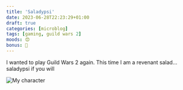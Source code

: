 ```yaml
---
title: 'Saladypsi'
date: 2023-06-28T22:23:29+01:00
draft: true
categories: [microblog]
tags: [gaming, guild wars 2] 
moods: 😍
bonus: 📧
---
```

I wanted to play Guild Wars 2 again. This time I am a revenant salad... saladypsi if you will

![My character](https://files.mastodon.social/cache/media_attachments/files/110/623/232/295/902/966/original/678a426463c79c9a.png)